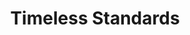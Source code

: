 ---
ee_id: '150'
site: '1'
type: '2'
url: 2010-087-timeless-standards-2
title: Timeless Standards
year: '2010'
display_year: '2010'
medium: Inkjet on Comtex
dims: 56 x 40 inches
pitch:
ps:
live_url:
related:
youtube:
related_code:
imgs: timeless-standards-2010-087-full-cropped-database-ropac.jpg
subheading:
download:
add_credit:
commission:
layout: things-i-made
---
